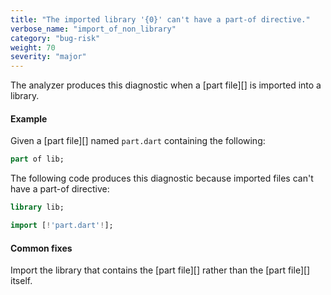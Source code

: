 ```yaml
---
title: "The imported library '{0}' can't have a part-of directive."
verbose_name: "import_of_non_library"
category: "bug-risk"
weight: 70
severity: "major"
---
```

The analyzer produces this diagnostic when a [part file][] is imported
into a library.

#### Example

Given a [part file][] named `part.dart` containing the following:

```dart
part of lib;
```

The following code produces this diagnostic because imported files can't
have a part-of directive:

```dart
library lib;

import [!'part.dart'!];
```

#### Common fixes

Import the library that contains the [part file][] rather than the
[part file][] itself.
